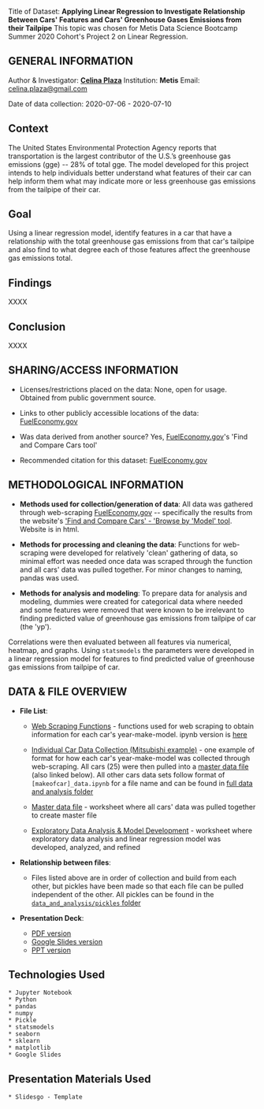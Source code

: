 
Title of Dataset:
**Applying Linear Regression to Investigate Relationship Between Cars' Features and Cars' Greenhouse Gases Emissions from their Tailpipe**
This topic was chosen for Metis Data Science Bootcamp Summer 2020 Cohort's Project 2 on Linear Regression.

## GENERAL INFORMATION
Author & Investigator: **[Celina Plaza](https://github.com/cecann10)**
Institution: **Metis**
Email: celina.plaza@gmail.com

Date of data collection: 2020-07-06 - 2020-07-10

## Context
The United States Environmental Protection Agency reports that transportation is the largest contributor of the U.S.’s greenhouse gas emissions (gge) -- 28% of total gge.  The model developed for this project intends to help individuals better understand what features of their car can help inform them what may indicate more or less greenhouse gas emissions from the tailpipe of their car.

## Goal
Using a linear regression model, identify features in a car that have a relationship with the total greenhouse gas emissions from that car's tailpipe and also find to what degree each of those features affect the greenhouse gas emissions total.

## Findings
XXXX


## Conclusion
XXXX



## SHARING/ACCESS INFORMATION

- Licenses/restrictions placed on the data: None, open for usage.  Obtained from public government source.

- Links to other publicly accessible locations of the data: [FuelEconomy.gov](https://www.fueleconomy.gov/)

- Was data derived from another source? Yes, [FuelEconomy.gov](https://www.fueleconomy.gov/)'s 'Find and Compare Cars tool'

- Recommended citation for this dataset: [FuelEconomy.gov](https://www.fueleconomy.gov/)


## METHODOLOGICAL INFORMATION

- **Methods used for collection/generation of data**:
All data was gathered through web-scraping [FuelEconomy.gov](https://www.fueleconomy.gov/) -- specifically the results from the website's ['Find and Compare Cars' - 'Browse by 'Model' tool](https://www.fueleconomy.gov/feg/findacar.shtml). Website is in html.

- **Methods for processing and cleaning the data**:
Functions for web-scraping were developed for relatively 'clean' gathering of data, so minimal effort was needed once data was scraped through the function and all cars' data was pulled together. For minor changes to naming, pandas was used.

- **Methods for analysis and modeling**:
To prepare data for analysis and modeling, dummies were created for categorical data where needed and some features were removed that were known to be irrelevant to finding predicted value of greenhouse gas emissions from tailpipe of car (the 'yp').

Correlations were then evaluated between all features via numerical, heatmap, and graphs.  Using `statsmodels` the parameters were developed in a linear regression model for features to find predicted value of greenhouse gas emissions from tailpipe of car.


## DATA & FILE OVERVIEW

- **File List**:
    * [Web Scraping Functions](data_and_analysis/master_functions.py) - functions used for web scraping to obtain information for each car's year-make-model.  ipynb version is [here](data_and_analysis/master_functions.ipynb)

    * [Individual Car Data Collection (Mitsubishi example)](data_and_analysis/mitsubishi_data.ipynb) - one example of format for how each car's year-make-model was collected through web-scraping.  All cars (25) were then pulled into a [master data file](/data_and_analysis/all_cars_conjunction_junction_function.ipynb) (also linked below).  All other cars data sets follow format of `[makeofcar]_data.ipynb` for a file name and can be found in [full data and analysis folder](data_and_analysis)

    * [Master data file](/data_and_analysis/all_cars_conjunction_junction_function.ipynb) - worksheet where all cars' data was pulled together to create master file

    * [Exploratory Data Analysis & Model Development](/data_and_analysis/all_cars_gge_model.ipynb) - worksheet where exploratory data analysis and linear regression model was developed, analyzed, and refined

- **Relationship between files**:
    * Files listed above are in order of collection and build from each other, but pickles have been made so that each file can be pulled independent of the other.  All pickles can be found in the [`data_and_analysis/pickles` folder](data_and_analysis/pickles)

- **Presentation Deck**:
    * [PDF version]()
    * [Google Slides version](https://docs.google.com/presentation/d/1iQDOqwAb18F0br533TtWnW1NMpT9LyKb7002M31rnDw/edit?usp=sharing)
    * [PPT version]()

## Technologies Used
    * Jupyter Notebook
    * Python
    * pandas
    * numpy
    * Pickle
    * statsmodels
    * seaborn
    * sklearn
    * matplotlib
    * Google Slides


## Presentation Materials Used
    * Slidesgo - Template
